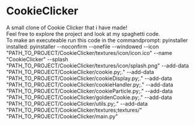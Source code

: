 # CookieClicker
A small clone of Cookie Clicker that i have made!  
Feel free to explore the project and look at my spaghetti code.  
To make an executeable run this code in the commandprompt: pyinstaller installed: pyinstaller --noconfirm --onefile --windowed --icon "PATH_TO_PROJECT/CookieClicker/textures/icon/icon.ico" --name "CookieClicker" --splash "PATH_TO_PROJECT/CookieClicker/textures/icon/splash.png" --add-data "PATH_TO_PROJECT/CookieClicker/cookie.py;." --add-data "PATH_TO_PROJECT/CookieClicker/cookieDisplay.py;." --add-data "PATH_TO_PROJECT/CookieClicker/cookieHandler.py;." --add-data "PATH_TO_PROJECT/CookieClicker/cookieParticle.py;." --add-data "PATH_TO_PROJECT/CookieClicker/goldenCookie.py;." --add-data "PATH_TO_PROJECT/CookieClicker/utils.py;." --add-data "PATH_TO_PROJECT/CookieClicker/textures;textures/"  "PATH_TO_PROJECT/CookieClicker/main.py"
